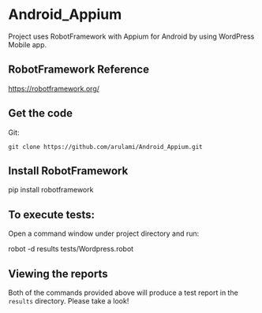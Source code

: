# Android_Appium

Project uses RobotFramework with Appium for Android by using WordPress Mobile app.

## RobotFramework Reference
  https://robotframework.org/

## Get the code

Git:

    git clone https://github.com/arulami/Android_Appium.git
   
## Install RobotFramework 

pip install robotframework  


## To execute tests: 

Open a command window under project directory and run:

   robot -d results tests/Wordpress.robot


## Viewing the reports

Both of the commands provided above will produce a test report in the `results` directory. Please take a look!
